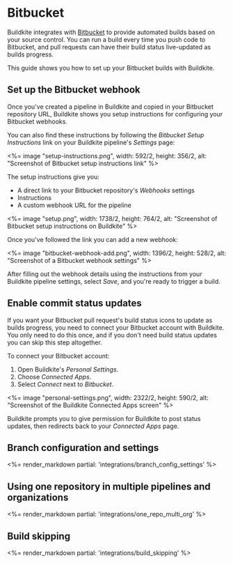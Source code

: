 # Bitbucket

Buildkite integrates with [Bitbucket](https://bitbucket.org/) to provide automated builds based on your source control. You can run a build every time you push code to Bitbucket, and pull requests can have their build status live-updated as builds progress.

This guide shows you how to set up your Bitbucket builds with Buildkite.

## Set up the Bitbucket webhook

Once you've created a pipeline in Buildkite and copied in your Bitbucket repository URL, Buildkite shows you setup instructions for configuring your Bitbucket webhooks.

You can also find these instructions by following the _Bitbucket Setup Instructions_ link on your Buildkite pipeline's _Settings_ page:

<%= image "setup-instructions.png", width: 592/2, height: 356/2, alt: "Screenshot of Bitbucket setup instructions link" %>

The setup instructions give you:

-   A direct link to your Bitbucket repository's _Webhooks_ settings
-   Instructions
-   A custom webhook URL for the pipeline

<%= image "setup.png", width: 1738/2, height: 764/2, alt: "Screenshot of Bitbucket setup instructions on Buildkite" %>

Once you've followed the link you can add a new webhook:

<%= image "bitbucket-webhook-add.png", width: 1396/2, height: 528/2, alt: "Screenshot of a Bitbucket webhook settings" %>

After filling out the webhook details using the instructions from your Buildkite pipeline settings, select _Save_, and you're ready to trigger a build.

## Enable commit status updates

If you want your Bitbucket pull request's build status icons to update as builds progress, you need to connect your Bitbucket account with Buildkite. You only need to do this once, and if you don't need build status updates you can skip this step altogether.

To connect your Bitbucket account:

1. Open Buildkite's _Personal Settings_.
2. Choose _Connected Apps_.
3. Select _Connect_ next to _Bitbucket_.

<%= image "personal-settings.png", width: 2322/2, height: 590/2, alt: "Screenshot of the Buildkite Connected Apps screen" %>

Buildkite prompts you to give permission for Buildkite to post status updates, then redirects back to your _Connected Apps_ page.

## Branch configuration and settings

<%= render_markdown partial: 'integrations/branch_config_settings' %>

## Using one repository in multiple pipelines and organizations

<%= render_markdown partial: 'integrations/one_repo_multi_org' %>

## Build skipping

<%= render_markdown partial: 'integrations/build_skipping' %>
